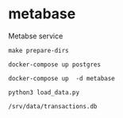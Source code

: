 # metabase
Metabse service

```shell
make prepare-dirs
```

```shell
docker-compose up postgres
```

```shell
docker-compose up  -d metabase 
```

```shell
python3 load_data.py
```

```shell
/srv/data/transactions.db
```
